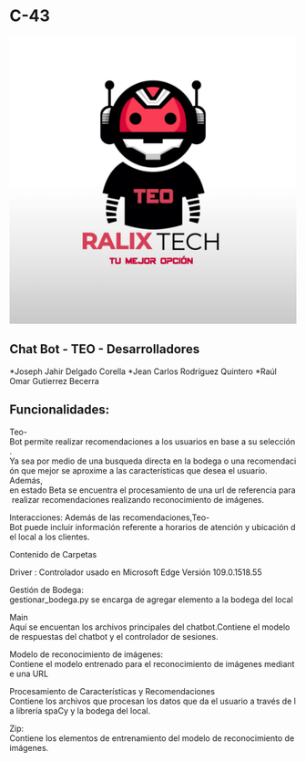 # C-43

![TEO-BOT](/logos/teo.jpg)
## Chat Bot - TEO - Desarrolladores
*Joseph Jahir Delgado Corella 
*Jean Carlos Rodríguez Quintero
*Raúl Omar Gutierrez Becerra

 
## Funcionalidades: 

Teo-Bot permite realizar recomendaciones a los usuarios en base a su selección. 
Ya sea por medio de una busqueda directa en la bodega o una recomendación que mejor se aproxime a las características que desea el usuario. 
Además, en estado Beta se encuentra el procesamiento de una url de referencia para realizar recomendaciones realizando reconocimiento de imágenes.

Interacciones: 
Además de las recomendaciones,Teo-Bot puede incluir información referente a horarios de atención y ubicación del local a los clientes.  

Contenido de Carpetas 

Driver :
Controlador usado en Microsoft Edge Versión 109.0.1518.55 

Gestión de Bodega:
gestionar_bodega.py se encarga de agregar elemento a la bodega del local 

Main 
Aquí se encuentan los archivos principales del chatbot.Contiene el modelo de respuestas del chatbot y el controlador de sesiones. 

Modelo de reconocimiento de imágenes:
Contiene el modelo entrenado para el reconocimiento de imágenes mediante una URL 

Procesamiento de Características y Recomendaciones 
Contiene los archivos que procesan los datos que da el usuario a través de la librería spaCy y la bodega del local. 

Zip: 
Contiene los elementos de entrenamiento del modelo de reconocimiento de imágenes.